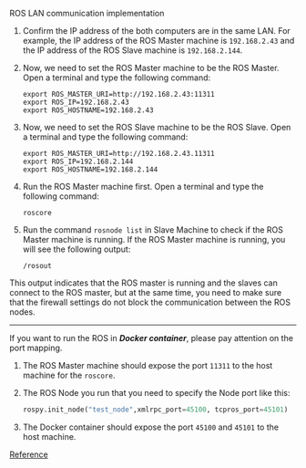 ROS LAN communication implementation

1. Confirm the IP address of the both computers are in the same LAN. For example, the IP address of the ROS Master machine is `192.168.2.43` and the IP address of the ROS Slave machine is `192.168.2.144`.
   
2. Now, we need to set the ROS Master machine to be the ROS Master. Open a terminal and type the following command:
    ```
    export ROS_MASTER_URI=http://192.168.2.43:11311
    export ROS_IP=192.168.2.43
    export ROS_HOSTNAME=192.168.2.43
    ```

3. Now, we need to set the ROS Slave machine to be the ROS Slave. Open a terminal and type the following command:
    ```
    export ROS_MASTER_URI=http://192.168.2.43.11311
    export ROS_IP=192.168.2.144
    export ROS_HOSTNAME=192.168.2.144
    ```
4. Run the ROS Master machine first. Open a terminal and type the following command:
    ```
    roscore
    ```
5. Run the command `rosnode list` in Slave Machine to check if the ROS Master machine is running. If the ROS Master machine is running, you will see the following output:
    ```
    /rosout
    ```
This output indicates that the ROS master is running and the slaves can connect to the ROS master, but at the same time, you need to make sure that the firewall settings do not block the communication between the ROS nodes.

---

If you want to run the ROS in ***Docker container***, please pay attention on the port mapping.

1. The ROS Master machine should expose the port `11311` to the host machine for the `roscore`.

2. The ROS Node you run that you need to specify the Node port like this:
    ```python
    rospy.init_node("test_node",xmlrpc_port=45100, tcpros_port=45101)
    ```
3. The Docker container should expose the port `45100` and `45101` to the host machine.

[Reference](https://medium.com/@yasuhirachiba/specifying-port-to-be-used-by-ros1-node-bd9dfd8643c6)